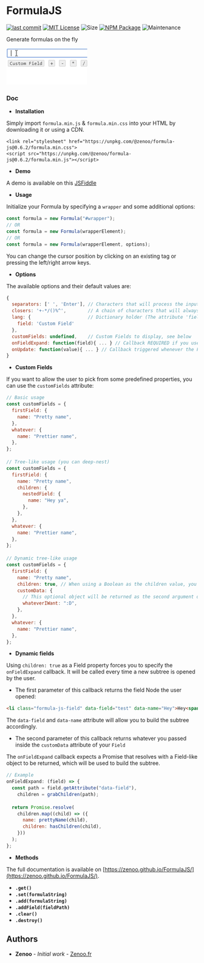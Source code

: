 # FormulaJS

[![last commit](https://img.shields.io/github/last-commit/Zenoo/FormulaJS.svg)](LICENSE)
[![MIT License](https://img.shields.io/github/license/Zenoo/FormulaJS.svg)](https://github.com/Zenoo/FormulaJS/commits/master)
![Size](https://img.shields.io/github/size/Zenoo/FormulaJS/formula.min.js.svg)
[![NPM Package](https://img.shields.io/npm/v/@zenoo/formula-js.svg)](https://www.npmjs.com/package/@zenoo/formula-js)
![Maintenance](https://img.shields.io/maintenance/yes/2025.svg)

Generate formulas on the fly

[![Demo](https://github.com/Zenoo/FormulaJS/raw/master/FormulaJS-demo.gif)](https://jsfiddle.net/Zenoo0/msgnwf2a/)

### Doc

- **Installation**

Simply import `formula.min.js` & `formula.min.css` into your HTML by downloading it or using a CDN.

```
<link rel="stylesheet" href="https://unpkg.com/@zenoo/formula-js@0.6.2/formula.min.css">
<script src="https://unpkg.com/@zenoo/formula-js@0.6.2/formula.min.js"></script>
```

- **Demo**

A demo is available on this [JSFiddle](https://jsfiddle.net/Zenoo0/msgnwf2a/)

- **Usage**

Initialize your Formula by specifying a `wrapper` and some additional options:

```js
const formula = new Formula("#wrapper");
// OR
const formula = new Formula(wrapperElement);
// OR
const formula = new Formula(wrapperElement, options);
```

You can change the cursor position by clicking on an existing tag or pressing the left/right arrow keys.

- **Options**

The available options and their default values are:

```js
{
  separators: [' ', 'Enter'], // Characters that will process the inputted String into a new tag
  closers: '+-*/()%^',        // A chain of characters that will always trigger a new separate tag
  lang: {                     // Dictionary holder (The attribute 'field' is the only one needed right now)
    field: 'Custom Field'
  },
  customFields: undefined,    // Custom Fields to display, see below
  onFieldExpand: function(field){ ... } // Callback REQUIRED if you use the 'children: true' Field property. Expects a Field-like object to be returned
  onUpdate: function(value){ ... } // Callback triggered whenever the Formula gets updated. It's first parameter is the String representation of the Formula
}
```

- **Custom Fields**

If you want to allow the user to pick from some predefined properties, you can use the `customFields` attribute:

```js
// Basic usage
const customFields = {
  firstField: {
    name: "Pretty name",
  },
  whatever: {
    name: "Prettier name",
  },
};

// Tree-like usage (you can deep-nest)
const customFields = {
  firstField: {
    name: "Pretty name",
    children: {
      nestedField: {
        name: "Hey ya",
      },
    },
  },
  whatever: {
    name: "Prettier name",
  },
};

// Dynamic tree-like usage
const customFields = {
  firstField: {
    name: "Pretty name",
    children: true, // When using a Boolean as the children value, you have to use the 'onFieldExpand' callback, see below
    customData: {
      // This optional object will be returned as the second argument of the 'onFieldExpand' callback
      whateverIWant: ":D",
    },
  },
  whatever: {
    name: "Prettier name",
  },
};
```

- **Dynamic fields**

Using `children: true` as a Field property forces you to specify the `onFieldExpand` callback. It will be called every time a new subtree is opened by the user.

- The first parameter of this callback returns the field Node the user opened:

```HTML
<li class="formula-js-field" data-field="test" data-name="Hey">Hey<span class="children"></span></li>
```

The `data-field` and `data-name` attribute will allow you to build the subtree accordingly.

- The second parameter of this callback returns whatever you passed inside the `customData` attribute of your `Field`

The `onFieldExpand` callback expects a Promise that resolves with a Field-like object to be returned, which will be used to build the subtree.

```js
// Example
onFieldExpand: (field) => {
  const path = field.getAttribute("data-field"),
    children = grabChildren(path);

  return Promise.resolve(
    children.map((child) => ({
      name: prettyName(child),
      children: hasChildren(child),
    }))
  );
};
```

- **Methods**

The full documentation is available on [https://zenoo.github.io/FormulaJS/](https://zenoo.github.io/FormulaJS/).

- **`.get()`**
- **`.set(formulaString)`**
- **`.add(formulaString)`**
- **`.addField(fieldPath)`**
- **`.clear()`**
- **`.destroy()`**

## Authors

- **Zenoo** - _Initial work_ - [Zenoo.fr](http://zenoo.fr)
